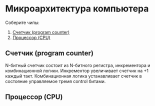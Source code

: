 # Микроархитектура компьютера

Соберите чипы:

1. [Счетчик (program counter)](counter/PC.hdl)
2. [Процессор (CPU)](CPU/CPU.hdl)

## Счетчик (program counter)

N-битный счетчик состоит из N-битного регистра, инкрементора и комбинационной логики. Инкрементор увеличивает счетчик на +1 каждый такт. Комбинационная логика устанавливает счетчик в состояние управляемое тремя control битами.

## Процессор (CPU)
